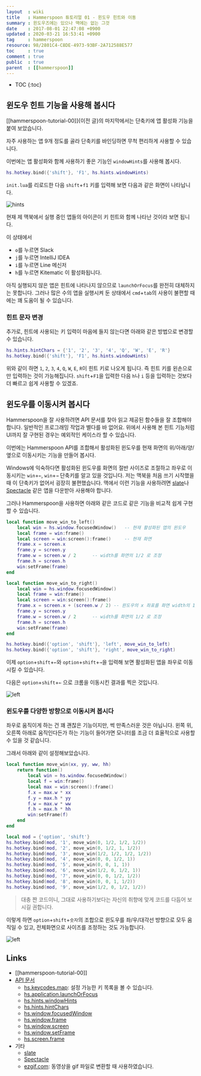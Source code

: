 ```yaml
---
layout  : wiki
title   : Hammerspoon 튜토리얼 01 - 윈도우 힌트와 이동
summary : 윈도우즈에는 있으나 맥에는 없는 그것
date    : 2017-08-01 22:47:08 +0900
updated : 2020-03-21 16:53:41 +0900
tag     : hammerspoon
resource: 98/2801C4-C8DE-4973-93BF-2A712588E577
toc     : true
comment : true
public  : true
parent  : [[hammerspoon]]
---
```

* TOC
{:toc}

## 윈도우 힌트 기능을 사용해 봅시다

[[hammerspoon-tutorial-00]]{이전 글}의 마지막에서는 단축키에 앱 활성화 기능을 붙여 보았습니다.  

자주 사용하는 앱 9개 정도를 골라 단축키를 바인딩하면 무척 편리하게 사용할 수 있습니다.

이번에는 앱 활성화와 함께 사용하기 좋은 기능인 `windowHints`를 사용해 봅시다.

```lua
hs.hotkey.bind({'shift'}, 'F1', hs.hints.windowHints)
```

`init.lua`를 리로드한 다음 `shift`+`f1` 키를 입력해 보면 다음과 같은 화면이 나타납니다.

![hints]( /resource/wiki/hammerspoon-tutorial-01/2017-08-01-hammerspoon-hints.jpg )

현재 제 맥북에서 실행 중인 앱들의 아이콘이 키 힌트와 함께 나타난 것이라 보면 됩니다.

이 상태에서
* `o`를 누르면 Slack
* `j`를 누르면 IntelliJ IDEA
* `i`를 누르면 Line 메신저
* `h`를 누르면 Kitematic
이 활성화됩니다.

아직 실행되지 않은 앱은 힌트에 나타나지 않으므로 `launchOrFocus`를 완전히 대체하지는 못합니다. 그러나 많은 수의 앱을 실행시켜 둔 상태에서 `cmd`+`tab`의 사용이 불편할 때에는 꽤 도움이 될 수 있습니다.

### 힌트 문자 변경

추가로, 힌트에 사용되는 키 입력이 마음에 들지 않는다면 아래와 같은 방법으로 변경할 수 있습니다.

```lua
hs.hints.hintChars = {'1', '2', '3', '4', 'Q', 'W', 'E', 'R'}
hs.hotkey.bind({'shift'}, 'F1', hs.hints.windowHints)
```

위와 같이 하면 `1`, `2`, `3`, `4`, `Q`, `W`, `E`, `R`이 힌트 키로 나오게 됩니다. 즉 힌트 키를 왼손으로만 입력하는 것이 가능해집니다. `shift`+`F1`을 입력한 다음 `h`나 `i` 등을 입력하는 것보다 더 빠르고 쉽게 사용할 수 있겠죠.

## 윈도우를 이동시켜 봅시다

Hammerspoon을 잘 사용하려면 API 문서를 찾아 읽고 제공된 함수들을 잘 조합해야 합니다. 일반적인 프로그래밍 작업과 별다를 바 없어요. 위에서 사용해 본 힌트 기능처럼 UI까지 잘 구현된 경우는 예외적인 케이스라 할 수 있습니다.

이번에는 Hammerspoon API를 조합해서 활성화된 윈도우를 현재 화면의 위/아래/양/옆으로 이동시키는 기능을 만들어 봅시다.

Windows에 익숙하다면 활성화된 윈도우를 화면의 절반 사이즈로 조절하고 좌우로 이동시키는 `win`+`←`, `win`+`→` 단축키를 알고 있을 것입니다. 저는 맥북을 처음 쓰기 시작했을 때 이 단축키가 없어서 굉장히 불편했습니다. 맥에서 이런 기능을 사용하려면 [slate](https://github.com/jigish/slate)나 [Spectacle](https://www.spectacleapp.com/) 같은 앱을 다운받아 사용해야 합니다.

그러나 Hammerspoon을 사용하면 아래와 같은 코드로 같은 기능을 비교적 쉽게 구현할 수 있습니다.

```lua
local function move_win_to_left()
    local win = hs.window.focusedWindow()   -- 현재 활성화된 앱의 윈도우
    local frame = win:frame()
    local screen = win:screen():frame()     -- 현재 화면
    frame.x = screen.x
    frame.y = screen.y
    frame.w = screen.w / 2      -- width를 화면의 1/2 로 조정
    frame.h = screen.h
    win:setFrame(frame)
end

local function move_win_to_right()
    local win = hs.window.focusedWindow()
    local frame = win:frame()
    local screen = win:screen():frame()
    frame.x = screen.x + (screen.w / 2) -- 윈도우의 x 좌표를 화면 width의 1/2 로 조정
    frame.y = screen.y
    frame.w = screen.w / 2      -- width를 화면의 1/2 로 조정
    frame.h = screen.h
    win:setFrame(frame)
end

hs.hotkey.bind({'option', 'shift'}, 'left', move_win_to_left)
hs.hotkey.bind({'option', 'shift'}, 'right', move_win_to_right)
```

이제 `option`+`shift`+`←`와 `option`+`shift`+`→`을 입력해 보면 활성화된 앱을 좌우로 이동시킬 수 있습니다.

다음은 `option`+`shift`+`←` 으로 크롬을 이동시킨 결과를 찍은 것입니다.

![left]( /resource/wiki/hammerspoon-tutorial-01/2017-08-01-hammerspoon-left.jpg )

### 윈도우를 다양한 방향으로 이동시켜 봅시다

좌우로 움직이게 하는 건 꽤 괜찮은 기능이지만, 썩 만족스러운 것은 아닙니다. 왼쪽 위, 오른쪽 아래로 움직인다든가 하는 기능이 들어가면 모니터를 조금 더 효율적으로 사용할 수 있을 것 같습니다.

그래서 아래와 같이 설정해보았습니다.

```lua
local function move_win(xx, yy, ww, hh)
    return function()
        local win = hs.window.focusedWindow()
        local f = win:frame()
        local max = win:screen():frame()
        f.x = max.w * xx
        f.y = max.h * yy
        f.w = max.w * ww
        f.h = max.h * hh
        win:setFrame(f)
    end
end

local mod = {'option', 'shift'}
hs.hotkey.bind(mod, '1', move_win(0, 1/2, 1/2, 1/2))
hs.hotkey.bind(mod, '2', move_win(0, 1/2, 1, 1/2))
hs.hotkey.bind(mod, '3', move_win(1/2, 1/2, 1/2, 1/2))
hs.hotkey.bind(mod, '4', move_win(0, 0, 1/2, 1))
hs.hotkey.bind(mod, '5', move_win(0, 0, 1, 1))
hs.hotkey.bind(mod, '6', move_win(1/2, 0, 1/2, 1))
hs.hotkey.bind(mod, '7', move_win(0, 0, 1/2, 1/2))
hs.hotkey.bind(mod, '8', move_win(0, 0, 1, 1/2))
hs.hotkey.bind(mod, '9', move_win(1/2, 0, 1/2, 1/2))
```

> 대충 짠 코드이니, 그대로 사용하기보다는 자신의 취향에 맞게 코드를 다듬어 보시길 권합니다.

이렇게 하면 `option`+`shift`+`숫자`의 조합으로 윈도우를 좌/우/대각선 방향으로 모두 움직일 수 있고, 전체화면으로 사이즈를 조정하는 것도 가능합니다.

![left]( /resource/wiki/hammerspoon-tutorial-01/2017-08-01-hammerspoon-window.gif )

## Links

* [[hammerspoon-tutorial-00]]
* [API 문서](http://www.hammerspoon.org/docs/index.html)
    * [hs.keycodes.map](http://www.hammerspoon.org/docs/hs.keycodes.html#map): 설정 가능한 키 목록을 볼 수 있습니다.
    * [hs.application.launchOrFocus](http://www.hammerspoon.org/docs/hs.application.html#launchOrFocus)
    * [hs.hints.windowHints](http://www.hammerspoon.org/docs/hs.hints.html#windowHints)
    * [hs.hints.hintChars](http://www.hammerspoon.org/docs/hs.hints.html#hintChars)
    * [hs.window.focusedWindow](http://www.hammerspoon.org/docs/hs.window.html#focusedWindow)
    * [hs.window.frame](http://www.hammerspoon.org/docs/hs.window.html#frame)
    * [hs.window.screen](http://www.hammerspoon.org/docs/hs.window.html#screen)
    * [hs.window.setFrame](http://www.hammerspoon.org/docs/hs.window.html#setFrame)
    * [hs.screen.frame](http://www.hammerspoon.org/docs/hs.screen.html#frame)
* 기타
    * [slate](https://github.com/jigish/slate)
    * [Spectacle](https://www.spectacleapp.com/)
    * [ezgif.com](https://ezgif.com/): 동영상을 gif 파일로 변환할 때 사용하였습니다.

